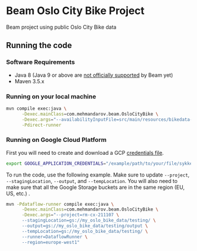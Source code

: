 # Beam Oslo City Bike Project
Beam project using public Oslo City Bike data

## Running the code

### Software Requirements

* Java 8 (Java 9 or above are [not officially supported][2] by Beam yet)
* Maven 3.5.x

### Running on your local machine
```bash
mvn compile exec:java \
      -Dexec.mainClass=com.mehmandarov.beam.OsloCityBike \
      -Dexec.args="--availabilityInputFile=src/main/resources/bikedata-availability-example.txt --output=bikedatalocal" \
      -Pdirect-runner
```

### Running on Google Cloud Platform

First you will need to create and download a GCP [credentials file][1]. 
```bash
export GOOGLE_APPLICATION_CREDENTIALS="/example/path/to/your/file/sykkeldata-creds.json"
```

To run the code, use the following example. Make sure to update `--project`, `--stagingLocation`, `--output`, and `--tempLocation`. 
You will also need to make sure that all the Google Storage buckets are in the same region (EU, US, etc.) .

```bash
mvn -Pdataflow-runner compile exec:java \
      -Dexec.mainClass=com.mehmandarov.beam.OsloCityBike \
      -Dexec.args="--project=rm-cx-211107 \
      --stagingLocation=gs://my_oslo_bike_data/testing/ \
      --output=gs://my_oslo_bike_data/testing/output \
      --tempLocation=gs://my_oslo_bike_data/testing/ \
      --runner=DataflowRunner \
      --region=europe-west1"
```


[1]:https://cloud.google.com/dataflow/docs/quickstarts/quickstart-java-maven
[2]:https://issues.apache.org/jira/browse/BEAM-2530